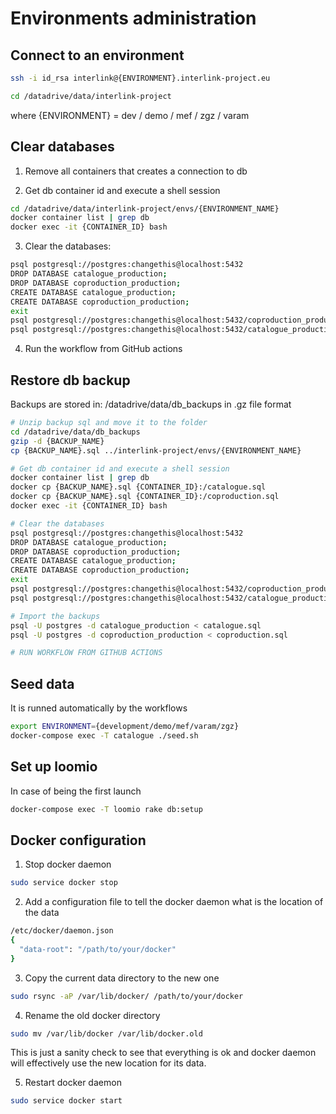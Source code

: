 # Environments administration

## Connect to an environment

```sh
ssh -i id_rsa interlink@{ENVIRONMENT}.interlink-project.eu

cd /datadrive/data/interlink-project
```

where {ENVIRONMENT} = dev / demo / mef / zgz / varam


## Clear databases

1. Remove all containers that creates a connection to db

2. Get db container id and execute a shell session

```sh
cd /datadrive/data/interlink-project/envs/{ENVIRONMENT_NAME}
docker container list | grep db
docker exec -it {CONTAINER_ID} bash
```

3. Clear the databases:

```sh
psql postgresql://postgres:changethis@localhost:5432
DROP DATABASE catalogue_production;
DROP DATABASE coproduction_production;
CREATE DATABASE catalogue_production;
CREATE DATABASE coproduction_production;
exit
psql postgresql://postgres:changethis@localhost:5432/coproduction_production -c 'create extension hstore;'
psql postgresql://postgres:changethis@localhost:5432/catalogue_production -c 'create extension hstore;'
```

4. Run the workflow from GitHub actions

## Restore db backup

Backups are stored in: /datadrive/data/db_backups in .gz file format

```sh
# Unzip backup sql and move it to the folder
cd /datadrive/data/db_backups
gzip -d {BACKUP_NAME}
cp {BACKUP_NAME}.sql ../interlink-project/envs/{ENVIRONMENT_NAME}

# Get db container id and execute a shell session
docker container list | grep db
docker cp {BACKUP_NAME}.sql {CONTAINER_ID}:/catalogue.sql
docker cp {BACKUP_NAME}.sql {CONTAINER_ID}:/coproduction.sql
docker exec -it {CONTAINER_ID} bash

# Clear the databases
psql postgresql://postgres:changethis@localhost:5432
DROP DATABASE catalogue_production;
DROP DATABASE coproduction_production;
CREATE DATABASE catalogue_production;
CREATE DATABASE coproduction_production;
exit
psql postgresql://postgres:changethis@localhost:5432/coproduction_production -c 'create extension hstore;'
psql postgresql://postgres:changethis@localhost:5432/catalogue_production -c 'create extension hstore;'

# Import the backups
psql -U postgres -d catalogue_production < catalogue.sql
psql -U postgres -d coproduction_production < coproduction.sql

# RUN WORKFLOW FROM GITHUB ACTIONS
```


## Seed data
It is runned automatically by the workflows
```sh
export ENVIRONMENT={development/demo/mef/varam/zgz}
docker-compose exec -T catalogue ./seed.sh
```

## Set up loomio

In case of being the first launch
```sh
docker-compose exec -T loomio rake db:setup 
```
## Docker configuration

1. Stop docker daemon

```sh
sudo service docker stop
```

2. Add a configuration file to tell the docker daemon what is the location of the data

```sh
/etc/docker/daemon.json
{
  "data-root": "/path/to/your/docker"
}
```

3. Copy the current data directory to the new one

```sh
sudo rsync -aP /var/lib/docker/ /path/to/your/docker
```

4. Rename the old docker directory
```sh
sudo mv /var/lib/docker /var/lib/docker.old
```

This is just a sanity check to see that everything is ok and docker daemon will effectively use the new location for its data.

5. Restart docker daemon
```sh
sudo service docker start
```